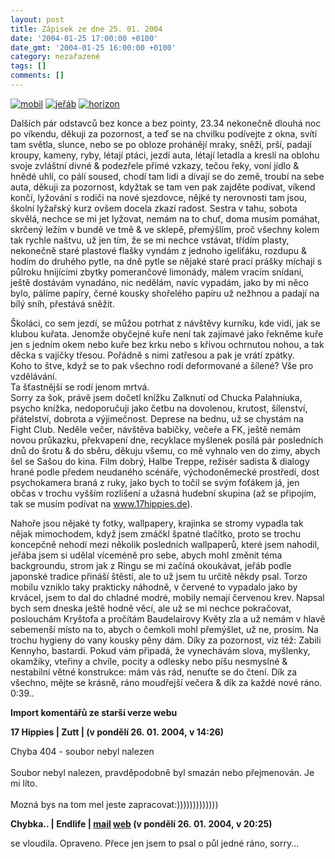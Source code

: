 ```yaml
---
layout: post
title: Zápisek ze dne 25. 01. 2004
date: '2004-01-25 17:00:00 +0100'
date_gmt: '2004-01-25 16:00:00 +0100'
category: nezařazené
tags: []
comments: []
---
```

<div >  <a href="/%base_url%/assets/old-images/nokia.jpg"><img alt="mobil" src="%base_url%/assets/old-images/nokia.jpg"></a>  <a href="wallpaper.php"><img alt="jeřáb" src="%base_url%/assets/old-images/crane.jpg"></a>  <a href="wallpaper.php"><img alt="horizon" src="%base_url%/assets/old-images/horizon.jpg"></a>  </div>
<p>Dalších pár odstavců bez konce a bez pointy, 23.34 nekonečně dlouhá noc po  víkendu, děkuji za pozornost, a teď se na chvilku podívejte z okna, svítí  tam světla, slunce, nebo se po obloze prohánějí mraky, sněží, prší, padají  kroupy, kameny, ryby, létají ptáci, jezdí auta, létají letadla a kreslí na  oblohu svoje zvláštní divné &amp; podezřele přímé vzkazy, tečou řeky, voní  jídlo &amp; hnědé uhlí, co pálí soused, chodí tam lidi a dívají se do země,  troubí na sebe auta, děkuji za pozornost, kdyžtak se tam ven pak zajděte  podívat, víkend končí, lyžování s rodiči na nové sjezdovce, nějké ty nerovnosti  tam jsou, školní lyžařský kurz ovšem docela zkazí radost. Sestra v tahu,  sobota skvělá, nechce se mi jet lyžovat, nemám na to chuť, doma musím pomáhat,  skrčený ležím v bundě ve tmě &amp; ve sklepě, přemýšlím,  proč všechny kolem tak rychle naštvu, už jen tím, že se mi nechce vstávat,  třídím plasty, nekonečně staré plastové flašky vyndám z jednoho igeliťáku,  rozdupu &amp; hodím do druhého pytle, na dně pytle se nějaké staré prací prášky  míchají s půlroku hnijícími zbytky pomerančové limonády, málem vracím  snídani, ještě dostávám vynadáno, nic nedělám, navíc vypadám, jako by mi něco  bylo, pálíme papíry, černé kousky shořelého papíru už nežhnou a padají na  bílý sníh, přestává sněžit.</p>
<p>Školáci, co sem jezdí, se můžou potrhat z návštěvy kurníku, kde vidí,  jak se klubou kuřata. Jenomže obyčejné kuře není tak zajímavé jako řekněme  kuře jen s jedním okem nebo kuře bez krku nebo s křivou ochrnutou nohou,  a tak děcka s vajíčky třesou. Pořádně s nimi zatřesou a pak je vrátí zpátky.<br>  Koho to štve, když se to pak všechno rodí deformované a šílené? Vše pro  vzdělávání.<br> Ta šťastnější se rodí jenom mrtvá.<br>  Sorry za šok, právě jsem dočetl knížku Zalknutí od Chucka Palahniuka,  psycho knížka, nedoporučuji jako četbu na dovolenou, krutost, šílenství,  přátelství, dobrota a výjimečnost. Deprese na bednu, už se chystám na Fight  Club. Neděle večer, návštěva babičky, večeře a FK, ještě nemám novou průkazku,  překvapení dne, recyklace myšlenek posílá pár posledních dnů do šrotu &amp; do  sběru, děkuju všemu, co mě vyhnalo ven do zimy, abych šel se Sašou do kina.  Film dobrý, Halbe Treppe, režisér sadista &amp; dialogy hrané podle  předem neudaného scénáře, východoněmecké prostředí, dost psychokamera  braná z ruky, jako bych to točil se svým foťákem já, jen občas v trochu  vyšším rozlišení a užasná hudební skupina (až se připojím, tak se musím podívat  na <a href="http://www.17hippies.de">www.17hippies.de</a>).</p>
<p>Nahoře jsou nějaké ty fotky, wallpapery, krajinka se stromy vypadla tak  nějak mimochodem, když jsem zmáčkl špatné tlačítko, proto se trochu koncepčně  nehodí mezi několik posledních wallpaperů, které jsem nahodil, jeřába jsem  si udělal víceméně pro sebe, abych mohl změnit téma backgroundu, strom jak  z Ringu se mi začíná okoukávat, jeřáb podle japonské tradice přináší  štěstí, ale to už jsem tu určitě někdy psal. Torzo mobilu vzniklo taky prakticky  náhodně, v červené to vypadalo jako by krvácel, jsem to dal do chladné  modré, mobily nemají červenou krev. Napsal bych sem dneska ještě hodně věcí,  ale už se mi nechce pokračovat, poslouchám Kryštofa a pročítám Baudelairovy  Květy zla a už nemám v hlavě sebemenší místo na to, abych o čemkoli mohl  přemýšlet, už ne, prosím. Na trochu hygieny do vany kousky pěny dám.  Díky za pozornost, viz též: Zabili Kennyho, bastardi.  Pokud vám připadá, že vynechávám slova, myšlenky, okamžiky, vteřiny a chvíle,  pocity a odlesky nebo píšu nesmyslné &amp; nestabilní  větné konstrukce: mám vás rád, nenuťte se do čtení. Dík za všechno,  mějte se krásně, ráno moudřejší večera &amp; dík za každé nové ráno. 0:39.. </p>
<div class="import-komentaru">
<p><strong>Import komentářů ze starší verze webu</strong></p>
<div class="comment">
<p style="font-weight:bold"><span class="compredmet">17 Hippies</span> | <span class="comname">Zutt</span> | (v&nbsp;pondělí&nbsp;26.&nbsp;01.&nbsp;2004,&nbsp;v&nbsp;14:26)</p>
<p>Chyba 404 - soubor nebyl nalezen <br>  <br> Soubor nebyl nalezen, pravděpodobně byl smazán nebo přejmenován. Je mi líto.  <br>  <br> Mozná bys na tom mel jeste zapracovat:))))))))))))) </p>
</div>
<div class="comment">
<p style="font-weight:bold"><span class="compredmet">Chybka..</span> | <span class="comname">Endlife</span> |  <a href="mailto:jan.martinek@post.cz">mail</a>  <a href="http://podnebi.wz.cz">web</a> (v&nbsp;pondělí&nbsp;26.&nbsp;01.&nbsp;2004,&nbsp;v&nbsp;20:25)</p>
<p>se vloudila. Opraveno. Přece jen jsem to psal o půl jedné ráno, sorry... </p>
</div>
</div>
